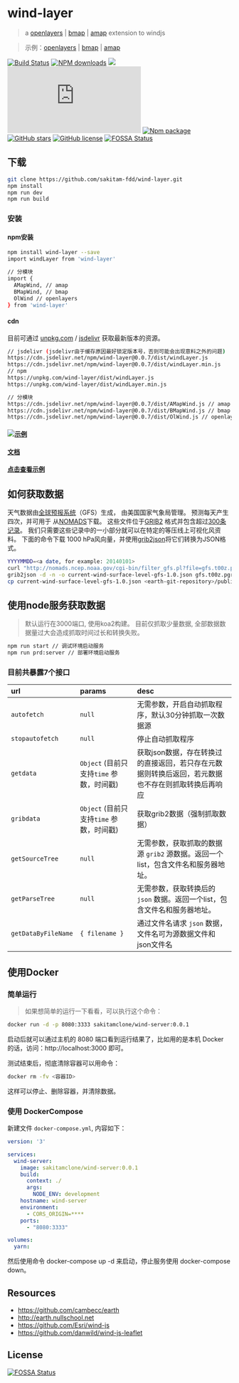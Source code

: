 # wind-layer

> a [openlayers](http://openlayers.org) | [bmap](https://map.baidu.com/) | [amap](https://ditu.amap.com/) extension to windjs

> 示例：[openlayers](//sakitam-fdd.github.io/wind-layer/examples/index.html) | [bmap](//sakitam-fdd.github.io/wind-layer/examples/baidu.html) | [amap](//sakitam-fdd.github.io/wind-layer/examples/amap.html)

[![Build Status](https://travis-ci.org/sakitam-fdd/wind-layer.svg?branch=master)](https://www.travis-ci.org/sakitam-fdd/wind-layer)
[![NPM downloads](https://img.shields.io/npm/dm/wind-layer.svg)](https://npmjs.org/package/wind-layer)
[![](https://data.jsdelivr.com/v1/package/npm/wind-layer/badge)](https://www.jsdelivr.com/package/npm/wind-layer)
![JS gzip size](http://img.badgesize.io/https://unpkg.com/wind-layer/dist/windLayer.js?compression=gzip&label=gzip%20size:%20JS)
[![Npm package](https://img.shields.io/npm/v/wind-layer.svg)](https://www.npmjs.org/package/wind-layer)
[![GitHub stars](https://img.shields.io/github/stars/sakitam-fdd/wind-layer.svg)](https://github.com/sakitam-fdd/wind-layer/stargazers)
[![GitHub license](https://img.shields.io/badge/license-MIT-blue.svg)](https://raw.githubusercontent.com/sakitam-fdd/wind-layer/master/LICENSE)
[![FOSSA Status](https://app.fossa.io/api/projects/git%2Bgithub.com%2Fsakitam-fdd%2Fwind-layer.svg?type=shield)](https://app.fossa.io/projects/git%2Bgithub.com%2Fsakitam-fdd%2Fwind-layer?ref=badge_shield)

## 下载

```bash
git clone https://github.com/sakitam-fdd/wind-layer.git
npm install
npm run dev
npm run build
```

### 安装

#### npm安装

```bash
npm install wind-layer --save
import windLayer from 'wind-layer'

// 分模块
import {
  AMapWind, // amap
  BMapWind, // bmap
  OlWind // openlayers
} from 'wind-layer'
```

#### cdn

目前可通过 [unpkg.com](https://unpkg.com/wind-layer/dist/windLayer.js) /
 [jsdelivr](https://cdn.jsdelivr.net/npm/wind-layer@0.0.7/dist/windLayer.js) 获取最新版本的资源。

```bash
// jsdelivr (jsdelivr由于缓存原因最好锁定版本号，否则可能会出现意料之外的问题)
https://cdn.jsdelivr.net/npm/wind-layer@0.0.7/dist/windLayer.js
https://cdn.jsdelivr.net/npm/wind-layer@0.0.7/dist/windLayer.min.js
// npm
https://unpkg.com/wind-layer/dist/windLayer.js
https://unpkg.com/wind-layer/dist/windLayer.min.js

// 分模块
https://cdn.jsdelivr.net/npm/wind-layer@0.0.7/dist/AMapWind.js // amap
https://cdn.jsdelivr.net/npm/wind-layer@0.0.7/dist/BMapWind.js // bmap
https://cdn.jsdelivr.net/npm/wind-layer@0.0.7/dist/OlWind.js // openlayers
```

#### [![示例](https://sakitam-fdd.github.io/wind-layer/windy.jpg)](https://jsfiddle.net/sakitamfdd/hgvdu76j/?utm_source=website&utm_medium=embed&utm_campaign=hgvdu76j)

#### [文档](//sakitam-fdd.github.io/wind-layer/)

#### [点击查看示例](//sakitam-fdd.github.io/wind-layer/examples/index.html)

## 如何获取数据

天气数据由[全球预报系统](http://en.wikipedia.org/wiki/Global_Forecast_System)（GFS）生成，
由美国国家气象局管理。 预测每天产生四次，并可用于
从[NOMADS](http://nomads.ncep.noaa.gov/)下载。 这些文件位于[GRIB2](http://en.wikipedia.org/wiki/GRIB)
格式并包含超过[300条记录](http://www.nco.ncep.noaa.gov/pmb/products/gfs/gfs.t00z.pgrbf00.grib2.shtml)。
我们只需要这些记录中的一小部分就可以在特定的等压线上可视化风资料。 下面的命令下载
1000 hPa风向量，并使用[grib2json](https://github.com/cambecc/grib2json)将它们转换为JSON格式。

```bash
YYYYMMDD=<a date, for example: 20140101>
curl "http://nomads.ncep.noaa.gov/cgi-bin/filter_gfs.pl?file=gfs.t00z.pgrb2.1p00.f000&lev_10_m_above_ground=on&var_UGRD=on&var_VGRD=on&dir=%2Fgfs.${YYYYMMDD}00" -o gfs.t00z.pgrb2.1p00.f000
grib2json -d -n -o current-wind-surface-level-gfs-1.0.json gfs.t00z.pgrb2.1p00.f000
cp current-wind-surface-level-gfs-1.0.json <earth-git-repository>/public/data/weather/current
```

## 使用node服务获取数据

> 默认运行在3000端口, 使用koa2构建。
  目前仅抓取少量数据, 全部数据数据量过大会造成抓取时间过长和转换失败。

```bash
npm run start // 调试环境启动服务
npm run prd:server // 部署环境启动服务
```

### 目前共暴露7个接口

| url | params | desc |
| :--- | :--- | :---------- |
| `autofetch` | `null` | 无需参数，开启自动抓取程序，默认30分钟抓取一次数据源 |
| `stopautofetch` | `null` | 停止自动抓取程序 |
| `getdata` | `Object` (目前只支持`time` 参数，时间戳) | 获取json数据，存在转换过的直接返回，若只存在元数据则转换后返回，若元数据也不存在则抓取转换后再响应 |
| `gribdata` | `Object` (目前只支持`time` 参数，时间戳) | 获取grib2数据（强制抓取数据） |
| `getSourceTree` | `null` | 无需参数，获取抓取的数据源 `grib2` 源数据。返回一个list，包含文件名和服务器地址。 |
| `getParseTree` | `null` | 无需参数，获取转换后的 `json` 数据。返回一个list，包含文件名和服务器地址。 |
| `getDataByFileName` | `{ filename }` | 通过文件名请求 `json` 数据，文件名可为源数据文件和json文件名 |

## 使用Docker

### 简单运行

> 如果想简单的运行一下看看，可以执行这个命令：

```bash
docker run -d -p 8080:3333 sakitamclone/wind-server:0.0.1
```

启动后就可以通过主机的 8080 端口看到运行结果了，比如用的是本机 Docker 的话，访问：http://localhost:3000 即可。

测试结束后，彻底清除容器可以用命令：

```bash
docker rm -fv <容器ID>
```

这样可以停止、删除容器，并清除数据。

### 使用 DockerCompose

新建文件 ``docker-compose.yml``, 内容如下：

```yaml
version: '3'

services:
  wind-server:
    image: sakitamclone/wind-server:0.0.1
    build:
      context: ./
      args:
        NODE_ENV: development
    hostname: wind-server
    environment:
      - CORS_ORIGIN=****
    ports:
      - "8080:3333"

volumes:
  yarn:

```

然后使用命令 docker-compose up -d 来启动，停止服务使用 docker-compose down。

## Resources

* https://github.com/cambecc/earth
* http://earth.nullschool.net
* https://github.com/Esri/wind-js
* https://github.com/danwild/wind-js-leaflet


## License
[![FOSSA Status](https://app.fossa.io/api/projects/git%2Bgithub.com%2Fsakitam-fdd%2Fwind-layer.svg?type=large)](https://app.fossa.io/projects/git%2Bgithub.com%2Fsakitam-fdd%2Fwind-layer?ref=badge_large)
